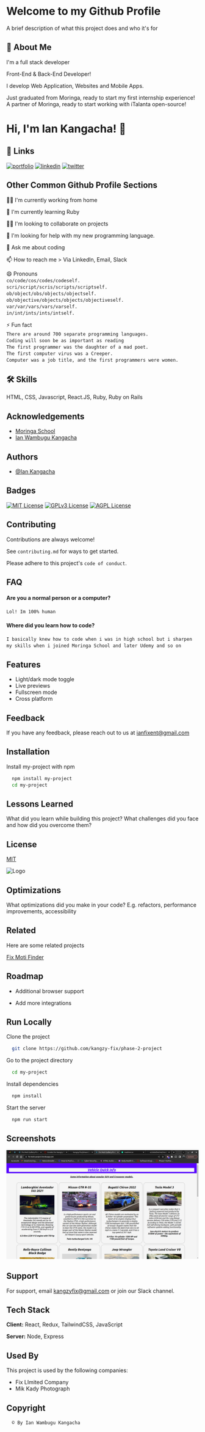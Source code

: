 
# Welcome to my Github Profile

A brief description of what this project does and who it's for

## 🚀 About Me
I'm a full stack developer 
 
Front-End & Back-End Developer!

I develop Web Application, Websites and Mobile Apps.

Just graduated from Moringa, ready to start my first internship experience!
A partner of Moringa, ready to start working with iTalanta open-source!



# Hi, I'm Ian Kangacha! 👋


## 🔗 Links
[![portfolio](https://img.shields.io/badge/my_portfolio-000?style=for-the-badge&logo=ko-fi&logoColor=white)]()
[![linkedin](https://img.shields.io/badge/linkedin-0A66C2?style=for-the-badge&logo=linkedin&logoColor=white)](https://www.linkedin.com/in/ian-kangacha-56101b245/)
[![twitter](https://img.shields.io/badge/twitter-1DA1F2?style=for-the-badge&logo=twitter&logoColor=white)](https://twitter.com/kangzy_fix)


## Other Common Github Profile Sections
👩‍💻 I'm currently working from home

🧠 I'm currently learning Ruby

👯‍♀️ I'm looking to collaborate on projects

🤔 I'm looking for help with my new programming language.

💬 Ask me about coding

📫 How to reach me > Via Linkedln, Email, Slack

😄 Pronouns <br>
             `co/code/cos/codes/codeself.`
            <br>
            `scri/script/scris/scripts/scriptself.`
            <br>
            `ob/object/obs/objects/objectself.`
            <br>
            `ob/objective/objects/objects/objectiveself.`
            <br>
            `var/var/vars/vars/varself.`
            <br>
            `in/int/ints/ints/intself.`


⚡️ Fun fact <br>
          `There are around 700 separate programming languages.`
          <br>
           `Coding will soon be as important as reading`
           <br> 
           `The first programmer was the daughter of a mad poet.`
           <br>
           `The first computer virus was a Creeper.`
            <br>
           `Computer was a job title, and the first programmers were women.`


## 🛠 Skills
HTML, CSS, Javascript, React.JS, Ruby, Ruby on Rails



## Acknowledgements

 - [Moringa School](https://moringaschool.com/)
 - [Ian Wambugu Kangacha](https://github.com/kangzy-fix)

## Authors

- [@Ian Kangacha](https://github.com/kangzy-fix)


## Badges


[![MIT License](https://img.shields.io/badge/License-MIT-green.svg)](https://choosealicense.com/licenses/mit/)
[![GPLv3 License](https://img.shields.io/badge/License-GPL%20v3-yellow.svg)](https://opensource.org/licenses/)
[![AGPL License](https://img.shields.io/badge/license-AGPL-blue.svg)](http://www.gnu.org/licenses/agpl-3.0)

## Contributing

Contributions are always welcome!

See `contributing.md` for ways to get started.

Please adhere to this project's `code of conduct`.

## FAQ

#### Are you a normal person or a computer?

`Lol! Im 100% human`

#### Where did you learn how to code?

`I basically knew how to code when i was in high school but i sharpen my skills when i joined Moringa School and later Udemy and so on`


## Features

- Light/dark mode toggle
- Live previews
- Fullscreen mode
- Cross platform


## Feedback

If you have any feedback, please reach out to us at ianfixent@gmail.com




## Installation

Install my-project with npm

```bash
  npm install my-project
  cd my-project
```
    
## Lessons Learned

What did you learn while building this project? What challenges did you face and how did you overcome them?


## License

[MIT](https://choosealicense.com/licenses/mit/)


![Logo](https://dev-to-uploads.s3.amazonaws.com/uploads/articles/th5xamgrr6se0x5ro4g6.png)


## Optimizations

What optimizations did you make in your code? E.g. refactors, performance improvements, accessibility


## Related

Here are some related projects

<a href="https://fix-motis-project.herokuapp.com/" target="_self">Fix Moti Finder</a>


## Roadmap

- Additional browser support

- Add more integrations


## Run Locally

Clone the project

```bash
  git clone https://github.com/kangzy-fix/phase-2-project
```

Go to the project directory

```bash
  cd my-project
```

Install dependencies

```bash
  npm install
```

Start the server

```bash
  npm run start
```


## Screenshots

![App Screenshot](/img/Screenshot%20from%202022-10-12%2020-06-44.png)


## Support

For support, email kangzyfix@gmail.com or join our Slack channel.


## Tech Stack

**Client:** React, Redux, TailwindCSS, JavaScript

**Server:** Node, Express


## Used By

This project is used by the following companies:

- Fix LImited Company  
- Mik Kady Photograph


## Copyright

```bash
  © By Ian Wambugu Kangacha
```
